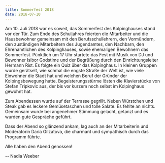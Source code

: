 ```yaml
---
title: Sommerfest 2018
date: 2018-07-10
---
```


Am 10. Juli 2018 war es soweit, das Sommerfest des Kolpinghauses stand vor der Tür. Zum Ende des Schuljahres feierten die Mitarbeiter und die Hausbewohner gemeinsam mit den Berufsschullehrern, den Vormündern, den zuständigen Mitarbeitern des Jugendamtes, den Nachbarn, den Ehrenamtlichen des Kolpinghauses, sowie ehemaligen Bewohnern das Sommerfest. Pünktlich um 17 Uhr startete das Fest mit Musik von DJ und Bewohner Isibor Godstime und der Begrüßung durch den Einrichtungsleiter Hermann Rist. Es folgte ein Quiz über das Kolpinghaus. In kleinen Gruppen wurde gerätselt, wie schmal die engste Straße der Welt ist, wie viele Einwohner die Stadt hat und welchen Beruf der Gründer der Kolpingsbewegung hatte. Begeisterungsstürme lösten die Klavierstücke von Stefan Tripkovic aus, der bis vor kurzem noch selbst im Kolpinghaus gewohnt hat.

Zum Abendessen wurde auf der Terrasse gegrillt. Neben Würstchen und Steak gab es leckere Gemüsetaschen und tolle Salate. Es fehlte an nichts. Gemeinsam wurde bei angenehmer Stimmung gelacht, getanzt und es wurden gute Gespräche geführt. 

Dass der Abend so glänzend ankam, lag auch an der Mitarbeiterin und Moderatorin Daria Gilzatova, die charmant und sympathisch durch das Programm führte. 

Alle haben den Abend genossen!



-- Nadia Weeber
